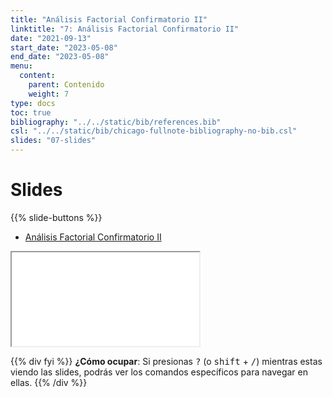 ```yaml
---
title: "Análisis Factorial Confirmatorio II"
linktitle: "7: Análisis Factorial Confirmatorio II"
date: "2021-09-13"
start_date: "2023-05-08"
end_date: "2023-05-08"
menu:
  content:
    parent: Contenido
    weight: 7
type: docs
toc: true
bibliography: "../../static/bib/references.bib"
csl: "../../static/bib/chicago-fullnote-bibliography-no-bib.csl"
slides: "07-slides"
---
```


# Slides

{{% slide-buttons %}}

<ul class="nav nav-tabs" id="slide-tabs" role="tablist">
<li class="nav-item">
<a class="nav-link active" id="análisis-factorial-confirmatorio-ii-tab" data-toggle="tab" href="#análisis-factorial-confirmatorio-ii" role="tab" aria-controls="análisis-factorial-confirmatorio-ii" aria-selected="true">Análisis Factorial Confirmatorio II</a>
</li>
</ul>

<div id="slide-tabs" class="tab-content">

<div id="análisis-factorial-confirmatorio-ii" class="tab-pane fade show active" role="tabpanel" aria-labelledby="análisis-factorial-confirmatorio-ii-tab">

<div class="embed-responsive embed-responsive-16by9">

<iframe class="embed-responsive-item" src="/slides/07-slides.html#1">
</iframe>

</div>

</div>

</div>

{{% div fyi %}}
**¿Cómo ocupar**: Si presionas <kbd>?</kbd> (o <kbd>shift</kbd> + <kbd>/</kbd>) mientras estas viendo las slides, podrás ver los comandos específicos para navegar en ellas.
{{% /div %}}
